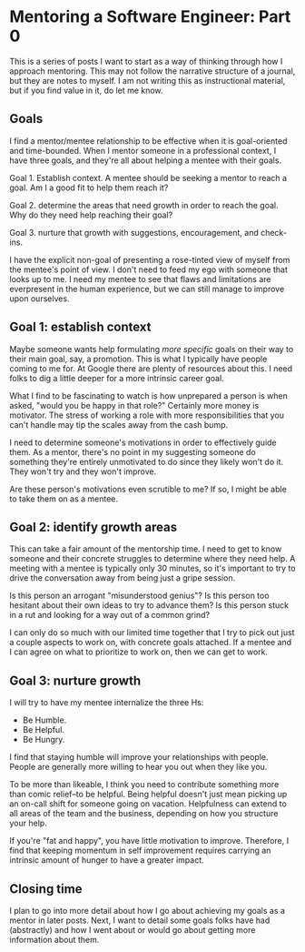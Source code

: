 # Mentoring a Software Engineer: Part 0

This is a series of posts I want to start as a way of thinking through how I approach mentoring.
This may not follow the narrative structure of a journal, but they are notes to myself.
I am not writing this as instructional material, but if you find value in it, do let me know.

## Goals

I find a mentor/mentee relationship to be effective when it is goal-oriented and time-bounded.
When I mentor someone in a professional context, I have three goals, and they're all about helping a mentee with their goals.

Goal 1.  Establish context.
         A mentee should be seeking a mentor to reach a goal. Am I a good fit to help them reach it?

Goal 2.  determine the areas that need growth in order to reach the goal.
         Why do they need help reaching their goal?

Goal 3.  nurture that growth with suggestions, encouragement, and check-ins.

I have the explicit non-goal of presenting a rose-tinted view of myself from the mentee's point of view.
I don't need to feed my ego with someone that looks up to me.
I need my mentee to see that flaws and limitations are everpresent in the human experience, but we can still manage to improve upon ourselves.

## Goal 1: establish context

Maybe someone wants help formulating _more specific_ goals on their way to their main goal, say, a promotion.
This is what I typically have people coming to me for.
At Google there are plenty of resources about this.
I need folks to dig a little deeper for a more intrinsic career goal.

What I find to be fascinating to watch is how unprepared a person is when asked, "would you be happy in that role?"
Certainly more money is motivator.
The stress of working a role with more responsibilities that you can't handle may tip the scales away from the cash bump.

I need to determine someone's motivations in order to effectively guide them.
As a mentor, there's no point in my suggesting someone do something they're entirely unmotivated to do since they likely won't do it.
They won't try and they won't improve.

Are these person's motivations even scrutible to me?
If so, I might be able to take them on as a mentee.

## Goal 2: identify growth areas

This can take a fair amount of the mentorship time.
I need to get to know someone and their concrete struggles to determine where they need help.
A meeting with a mentee is typically only 30 minutes, so it's important to try to drive the conversation away from being just a gripe session.

Is this person an arrogant "misunderstood genius"?
Is this person too hesitant about their own ideas to try to advance them?
Is this person stuck in a rut and looking for a way out of a common grind?

I can only do so much with our limited time together that I try to pick out just a couple aspects to work on, with concrete goals attached.
If a mentee and I can agree on what to prioritize to work on, then we can get to work.

## Goal 3: nurture growth

I will try to have my mentee internalize the three Hs:

*  Be Humble.
*  Be Helpful.
*  Be Hungry.

I find that staying humble will improve your relationships with people.
People are generally more willing to hear you out when they like you.

To be more than likeable, I think you need to contribute something more than comic relief–to be helpful.
Being helpful doesn't just mean picking up an on-call shift for someone going on vacation.
Helpfulness can extend to all areas of the team and the business, depending on how you structure your help.

If you're "fat and happy", you have little motivation to improve.
Therefore, I find that keeping momentum in self improvement requires carrying an intrinsic amount of hunger to have a greater impact.

## Closing time

I plan to go into more detail about how I go about achieving my goals as a mentor in later posts.
Next, I want to detail some goals folks have had (abstractly) and how I went about or would go about getting more information about them.
